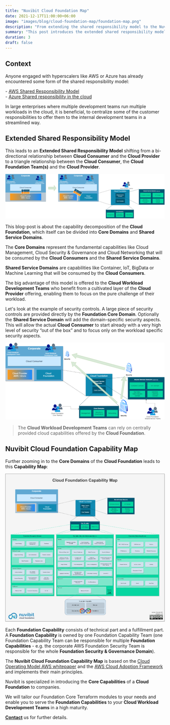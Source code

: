 ```yaml
---
title: "Nuvibit Cloud Foundation Map"
date: 2021-12-17T11:00:00+06:00
image: "images/blog/cloud-foundation-map/foundation-map.png"
description: "From extending the shared responsibility model to the Nuvibit Cloud Foundation Capability Map with a focus on the Core Domains."
summary: "This post introduces the extended shared responsibility model and presents the Nuvibit Cloud Foundation Capability Map."
duration: 3
draft: false
---
```

## Context

Anyone engaged with hyperscalers like AWS or Azure has already encountered some form of the shared responsibility model:

\- [AWS Shared Responsibility Model](https://aws.amazon.com/compliance/shared-responsibility-model/?nc1=h_ls 'AWS Shared Responsibility Model Website')  
\- [Azure Shared responsibility in the cloud](https://docs.microsoft.com/en-us/azure/security/fundamentals/shared-responsibility 'Azure Shared responsibility in the cloud Website')  

In large enterprises where multiple development teams run multiple workloads in the cloud, it is beneficial, to centralize some of the customer responsibilities to offer them to the internal development teams in a streamlined way.

## Extended Shared Responsibility Model
This leads to an **Extended Shared Responsibility Model** shifting from a bi-directional relationship between **Cloud Consumer** and the **Cloud Provider** to a triangle relationship between the **Cloud Consumer**, the **Cloud Foundation Team(s)** and the **Cloud Provider**. 


![img](images/blog/cloud-foundation-map/extended-srm.png)

This blog-post is about the capability decomposition of the **Cloud Foundation**, which itself can be divided into **Core Domains** and **Shared Service Domains**. 

The **Core Domains** represent the fundamental capabilities like Cloud Management, Cloud Security & Governance and Cloud Networking that will be consumed by the **Cloud Consumers** and the **Shared Service Domains**.

**Shared Service Domains** are capabilities like Container, IoT, BigData or Machine Learning that will be consumed by the **Cloud Consumers**.
  

The big advantage of this model is offered to the **Cloud Workload Development Teams** who benefit from a cultivated layer of the **Cloud Provider** offering, enabling them to focus on the pure challenge of their workload. 

Let's look at the example of security controls. A large piece of security controls are provided directly by the **Foundation Core Domain**. Optionally the **Shared Service Domain** will add the domain-specific security aspects. This will allow the actual **Cloud Consumer** to start already with a very high level of security “out of the box” and to focus only on the workload specific security aspects.

![img](images/blog/cloud-foundation-map/sample-security.png)

> The **Cloud Workload Development Teams** can rely on centrally provided cloud capabilities offered by the **Cloud Foundation**.


## Nuvibit Cloud Foundation Capability Map
Further zooming in to the **Core Domains** of the **Cloud Foundation** leads to this **Capability Map**:

![img](images/blog/cloud-foundation-map/cloud-capability-map-highres.png)

Each **Foundation Capability** consists of technical part and a fulfillment part. A **Foundation Capability** is owned by one Foundation Capability Team (one Foundation Capability Team can be responsible for multiple **Foundation Capabilities** - e.g. the corporate AWS Foundation Security Team is responsible for the whole **Foundation Security & Governance Domain**).

The **Nuvibit Cloud Foundation Capability Map** is based on the [Cloud Operating Model AWS whitepaper](https://d1.awsstatic.com/whitepapers/building-a-cloud-operating-model.pdf 'AWS Whitepaper') and the [AWS Cloud Adoption Framework](https://docs.aws.amazon.com/whitepapers/latest/overview-aws-cloud-adoption-framework/foundational-capabilities.html) and implements their main principles.

Nuvibit is specialized in introducing the **Core Capabilities** of a **Cloud Foundation** to companies.

We will tailor our Foundation Core Terraform modules to your needs and enable you to serve the **Foundation Capabilities** to your **Cloud Workload Development Teams** in a high maturity.

**[Contact](/contact/ 'Contact us for more information!')** us for further details.